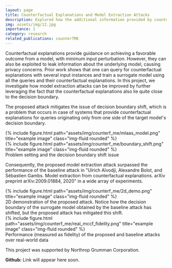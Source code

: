 ```yaml
---
layout: page
title: Counterfactual Explanations and Model Extraction Attacks
description: Explored how the additional information provided by counterfactual explanations can be exploited by an adversary in-order to improve model extraction attacks
img: assets/img/12.jpg
importance: 1
category: research
related_publications: counterfME
---
```


Counterfactual explanations provide guidance on achieving a favorable outcome from a model, with minimum input perturbation. However, they can also be exploited to leak information about the underlying model, causing privacy concerns. Prior work shows that one can query for counterfactual explanations with several input instances and train a surrogate model using all the queries and their counterfactual explanations. In this project, we investigate how model extraction attacks can be improved by further leveraging the fact that the counterfactual explanations also lie quite close to the decision boundary.

The proposed attack mitigates the issue of decision boundary shift, which is a problem that occurs in case of systems that provide counterfactual explanations for queries originating only from one side of the target model's decision boundary.
<div class="row">
    <div class="col-sm-8 mt-3 mt-md-0">
        {% include figure.html path="assets/img/counterf_me/mlaas_model.png" title="example image" class="img-fluid rounded" %}
    </div>
    <div class="col-sm-8 mt-3 mt-md-0">
        {% include figure.html path="assets/img/counterf_me/boundary_shift.png" title="example image" class="img-fluid rounded" %}
    </div>
</div>
<div class="caption">
    Problem setting and the decision boundary shift issue
</div>

Consequently, the proposed model extraction attack surpassed the performance of the baseline attack in "Ulrich Aïvodji, Alexandre Bolot, and Sébastien Gambs. Model extraction from counterfactual explanations. arXiv preprint arXiv:2009.01884, 2020" in a wide array of experiments.
<div class="row">
    <div class="col-sm mt-3 mt-md-0">
        {% include figure.html path="assets/img/counterf_me/2d_demo.png" title="example image" class="img-fluid rounded" %}
    </div>
</div>
<div class="caption">
    2D demonstration of the proposed attack. Notice how the decision boundary of the surrogate model obtained by the baseline attack has shifted, but the proposed attack has mitigated this shift.
</div>

<div class="row">
    <div class="col-sm mt-3 mt-md-0">
        {% include figure.html path="assets/img/counterf_me/real_mccf_fidelity.png" title="example image" class="img-fluid rounded" %}
    </div>
</div>
<div class="caption">
    Performance (measured as fidelity) of the proposed and baseline attacks over real-world data
</div>

This project was supported by Northrop Grumman Corporation.

<b>Github:</b> Link will appear here soon.

